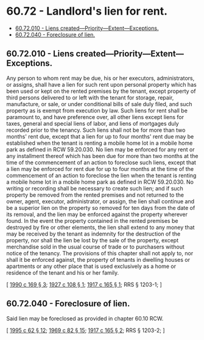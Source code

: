 # 60.72 - Landlord's lien for rent.
* [60.72.010 - Liens created—Priority—Extent—Exceptions.](#6072010---liens-createdpriorityextentexceptions)
* [60.72.040 - Foreclosure of lien.](#6072040---foreclosure-of-lien)
## 60.72.010 - Liens created—Priority—Extent—Exceptions.
Any person to whom rent may be due, his or her executors, administrators, or assigns, shall have a lien for such rent upon personal property which has been used or kept on the rented premises by the tenant, except property of third persons delivered to or left with the tenant for storage, repair, manufacture, or sale, or under conditional bills of sale duly filed, and such property as is exempt from execution by law. Such liens for rent shall be paramount to, and have preference over, all other liens except liens for taxes, general and special liens of labor, and liens of mortgages duly recorded prior to the tenancy. Such liens shall not be for more than two months' rent due, except that a lien for up to four months' rent due may be established when the tenant is renting a mobile home lot in a mobile home park as defined in RCW 59.20.030. No lien may be enforced for any rent or any installment thereof which has been due for more than two months at the time of the commencement of an action to foreclose such liens, except that a lien may be enforced for rent due for up to four months at the time of the commencement of an action to foreclose the lien when the tenant is renting a mobile home lot in a mobile home park as defined in RCW 59.20.030. No writing or recording shall be necessary to create such lien; and if such property be removed from the rented premises and not returned to the owner, agent, executor, administrator, or assign, the lien shall continue and be a superior lien on the property so removed for ten days from the date of its removal, and the lien may be enforced against the property wherever found. In the event the property contained in the rented premises be destroyed by fire or other elements, the lien shall extend to any money that may be received by the tenant as indemnity for the destruction of the property, nor shall the lien be lost by the sale of the property, except merchandise sold in the usual course of trade or to purchasers without notice of the tenancy. The provisions of this chapter shall not apply to, nor shall it be enforced against, the property of tenants in dwelling houses or apartments or any other place that is used exclusively as a home or residence of the tenant and his or her family.

\[ [1990 c 169 § 3](https://leg.wa.gov/CodeReviser/documents/sessionlaw/1990c169.pdf?cite=1990%20c%20169%20§%203); [1927 c 108 § 1](https://leg.wa.gov/CodeReviser/documents/sessionlaw/1927c108.pdf?cite=1927%20c%20108%20§%201); [1917 c 165 § 1](https://leg.wa.gov/CodeReviser/documents/sessionlaw/1917c165.pdf?cite=1917%20c%20165%20§%201); RRS § 1203-1; \]

## 60.72.040 - Foreclosure of lien.
Said lien may be foreclosed as provided in chapter 60.10 RCW.

\[ [1995 c 62 § 12](http://lawfilesext.leg.wa.gov/biennium/1995-96/Pdf/Bills/Session%20Laws/House/1086.SL.pdf?cite=1995%20c%2062%20§%2012); [1969 c 82 § 15](https://leg.wa.gov/CodeReviser/documents/sessionlaw/1969c82.pdf?cite=1969%20c%2082%20§%2015); [1917 c 165 § 2](https://leg.wa.gov/CodeReviser/documents/sessionlaw/1917c165.pdf?cite=1917%20c%20165%20§%202); RRS § 1203-2; \]

